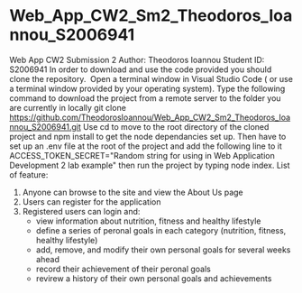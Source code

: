 # Web_App_CW2_Sm2_Theodoros_Ioannou_S2006941
Web App CW2 Submission 2
Author: Theodoros Ioannou
Student ID: S2006941
In order to download and use the code provided you should clone the repository. 
Open a terminal window in Visual Studio Code ( or use a terminal window provided by your operating system). Type the following command to download the project from a remote server to the folder you are currently in locally
git clone https://github.com/TheodorosIoannou/Web_App_CW2_Sm2_Theodoros_Ioannou_S2006941.git
Use cd to move to the root directory of the cloned project and npm install to get the node dependancies set up. Then have to set up an .env file at the root of the project and add the following line to it ACCESS_TOKEN_SECRET="Random string for using in Web Application Development 2 lab example" then run the project by typing node index.
List of feature:
 1. Anyone can browse to the site and view the About Us page 
 2. Users can register for the application
 3. Registered users can login and:
    - view information about nutrition, fitness and healthy lifestyle
    - define a series of peronal goals in each category (nutrition, fitness, healthy lifestyle)
    - add, remove, and modify their own personal goals for several weeks ahead
    - record their achievement of their peronal goals
    - revirew a history of their own personal goals and achievements
